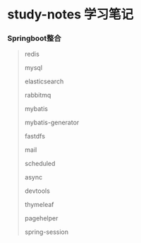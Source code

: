 # study-notes  学习笔记

### Springboot整合

> redis
>
> mysql
>
> elasticsearch
>
> rabbitmq
>
> mybatis
>
> mybatis-generator 
>
> fastdfs
>
> mail
>
> scheduled
>
> async
>
> devtools
>
> thymeleaf
>
> pagehelper
>
> spring-session

